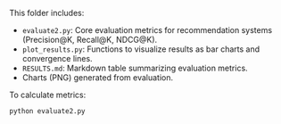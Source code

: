 

This folder includes:

- `evaluate2.py`: Core evaluation metrics for recommendation systems (Precision@K, Recall@K, NDCG@K).
- `plot_results.py`: Functions to visualize results as bar charts and convergence lines.
- `RESULTS.md`: Markdown table summarizing evaluation metrics.
- Charts (PNG) generated from evaluation.



To calculate metrics:
```bash
python evaluate2.py
